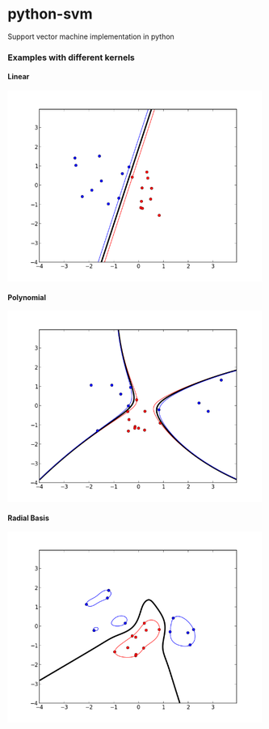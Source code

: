 # python-svm
Support vector machine implementation in python

### Examples with different kernels

#### Linear

![alt tag](/img/linear.png)

#### Polynomial

![alt tag](/img/polynomial.png)

#### Radial Basis

![alt tag](/img/rbf.png)
